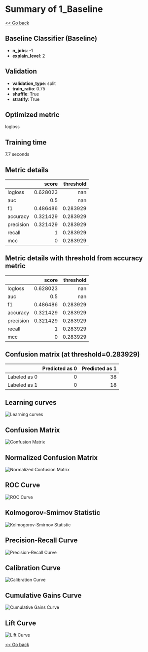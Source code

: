 # Summary of 1_Baseline

[<< Go back](../README.md)


## Baseline Classifier (Baseline)
- **n_jobs**: -1
- **explain_level**: 2

## Validation
 - **validation_type**: split
 - **train_ratio**: 0.75
 - **shuffle**: True
 - **stratify**: True

## Optimized metric
logloss

## Training time

7.7 seconds

## Metric details
|           |    score |   threshold |
|:----------|---------:|------------:|
| logloss   | 0.628023 |  nan        |
| auc       | 0.5      |  nan        |
| f1        | 0.486486 |    0.283929 |
| accuracy  | 0.321429 |    0.283929 |
| precision | 0.321429 |    0.283929 |
| recall    | 1        |    0.283929 |
| mcc       | 0        |    0.283929 |


## Metric details with threshold from accuracy metric
|           |    score |   threshold |
|:----------|---------:|------------:|
| logloss   | 0.628023 |  nan        |
| auc       | 0.5      |  nan        |
| f1        | 0.486486 |    0.283929 |
| accuracy  | 0.321429 |    0.283929 |
| precision | 0.321429 |    0.283929 |
| recall    | 1        |    0.283929 |
| mcc       | 0        |    0.283929 |


## Confusion matrix (at threshold=0.283929)
|              |   Predicted as 0 |   Predicted as 1 |
|:-------------|-----------------:|-----------------:|
| Labeled as 0 |                0 |               38 |
| Labeled as 1 |                0 |               18 |

## Learning curves
![Learning curves](learning_curves.png)
## Confusion Matrix

![Confusion Matrix](confusion_matrix.png)


## Normalized Confusion Matrix

![Normalized Confusion Matrix](confusion_matrix_normalized.png)


## ROC Curve

![ROC Curve](roc_curve.png)


## Kolmogorov-Smirnov Statistic

![Kolmogorov-Smirnov Statistic](ks_statistic.png)


## Precision-Recall Curve

![Precision-Recall Curve](precision_recall_curve.png)


## Calibration Curve

![Calibration Curve](calibration_curve_curve.png)


## Cumulative Gains Curve

![Cumulative Gains Curve](cumulative_gains_curve.png)


## Lift Curve

![Lift Curve](lift_curve.png)



[<< Go back](../README.md)
